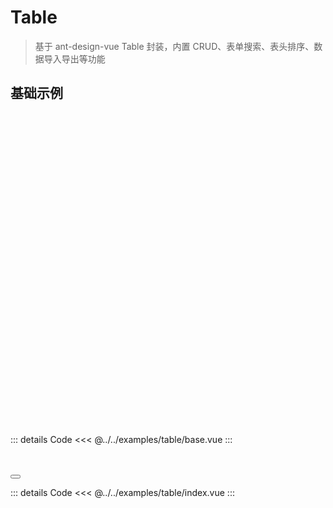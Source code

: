 ---
---

# Table

> 基于 ant-design-vue Table 封装，内置 CRUD、表单搜索、表头排序、数据导入导出等功能

## 基础示例

<div style="height:500px;overflow:hidden;">
    <Base></Base>
</div>

::: details Code
<<< @../../examples/table/base.vue
:::

<Table></Table>

<Modal v-model:open="open" :footer="null" width="80%" :bodyStyle="{height:'100vh'}" title="基础示例">
    <Table :style="{width:'100%'}"></Table>
</Modal>
<Button :icon="h(FullscreenOutlined)" type="link" title="展开" @click="click"></Button>

::: details Code
<<< @../../examples/table/index.vue
:::

<script lang="ts" setup>
import { ref,h } from 'vue' 
import Base from '@docs/examples/table/base.vue';
import Table from '@examples/table/index.vue';
import {Modal,Button} from 'ant-design-vue';
import { FullscreenOutlined } from '@ant-design/icons-vue';

const open = ref(false)
const click = () => {
    open.value = true
}

</script>

<style module>

</style>
